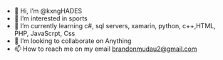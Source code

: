- 👋 Hi, I’m @kxngHADES
- 👀 I’m interested in sports
- 🌱 I’m currently learning c#, sql servers, xamarin, python, c++,HTML, PHP, JavaScrpt, Css
- 💞️ I’m looking to collaborate on Anything
- 📫 How to reach me on my email brandonmudau2@gmail.com

